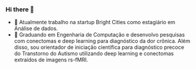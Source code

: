 ### Hi there 👋

<!--
**snovais/snovais** is a ✨ _special_ ✨ repository because its `README.md` (this file) appears on your GitHub profile. -->

- 🔭 Atualmente trabalho na startup Bright Cities como estagiário em Análise de dados.
- 🌱 Graduando em Engenharia de Computação e desenvolvo pesquisas com conectomas e deep learning para diagnóstico da dor crônica. Além disso, sou orientador de iniciação científica para diagnóstico precoce do Transtorno do Autismo utilizando deep learning e conectomas extraídos de imagens rs-fMRI.
